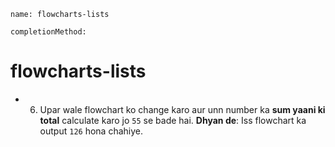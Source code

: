 ```ngMeta
name: flowcharts-lists

completionMethod:
```
# flowcharts-lists

 
- 6) Upar wale flowchart ko change karo aur unn number ka **sum yaani ki total** calculate karo jo `55` se bade hai. 
**Dhyan de**: Iss flowchart ka output `126` hona chahiye.

